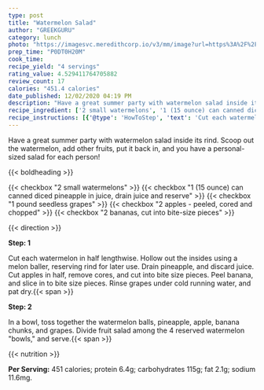 ```yaml
---
type: post
title: "Watermelon Salad"
author: "GREEKGURU"
category: lunch
photo: "https://imagesvc.meredithcorp.io/v3/mm/image?url=https%3A%2F%2Fimages.media-allrecipes.com%2Fuserphotos%2F253010.jpg"
prep_time: "P0DT0H20M"
cook_time: 
recipe_yield: "4 servings"
rating_value: 4.529411764705882
review_count: 17
calories: "451.4 calories"
date_published: 12/02/2020 04:19 PM
description: "Have a great summer party with watermelon salad inside its rind. Scoop out the watermelon, add other fruits, put it back in, and you have a personal-sized salad for each person!"
recipe_ingredient: ['2 small watermelons', '1 (15 ounce) can canned diced pineapple in juice, drain juice and reserve', '1 pound seedless grapes ', '2 apples - peeled, cored and chopped', '2 bananas, cut into bite-size pieces']
recipe_instructions: [{'@type': 'HowToStep', 'text': 'Cut each watermelon in half lengthwise. Hollow out the insides using a melon baller, reserving rind for later use. Drain pineapple, and discard juice. Cut apples in half, remove cores, and cut into bite size pieces. Peel banana, and slice in to bite size pieces. Rinse grapes under cold running water, and pat dry.\n'}, {'@type': 'HowToStep', 'text': 'In a bowl, toss together the watermelon balls, pineapple, apple, banana chunks, and grapes. Divide fruit salad among the 4 reserved watermelon "bowls," and serve.\n'}]
---
```


Have a great summer party with watermelon salad inside its rind. Scoop out the watermelon, add other fruits, put it back in, and you have a personal-sized salad for each person! 

{{< boldheading >}}

{{< checkbox "2 small watermelons" >}}
{{< checkbox "1 (15 ounce) can canned diced pineapple in juice, drain juice and reserve" >}}
{{< checkbox "1 pound seedless grapes" >}}
{{< checkbox "2  apples - peeled, cored and chopped" >}}
{{< checkbox "2  bananas, cut into bite-size pieces" >}}


{{< direction >}}

**Step: 1**

Cut each watermelon in half lengthwise. Hollow out the insides using a melon baller, reserving rind for later use. Drain pineapple, and discard juice. Cut apples in half, remove cores, and cut into bite size pieces. Peel banana, and slice in to bite size pieces. Rinse grapes under cold running water, and pat dry.{{< span >}}

**Step: 2**

In a bowl, toss together the watermelon balls, pineapple, apple, banana chunks, and grapes. Divide fruit salad among the 4 reserved watermelon "bowls," and serve.{{< span >}}

{{< nutrition >}}

**Per Serving:** 451 calories; protein 6.4g; carbohydrates 115g; fat 2.1g; sodium 11.6mg.